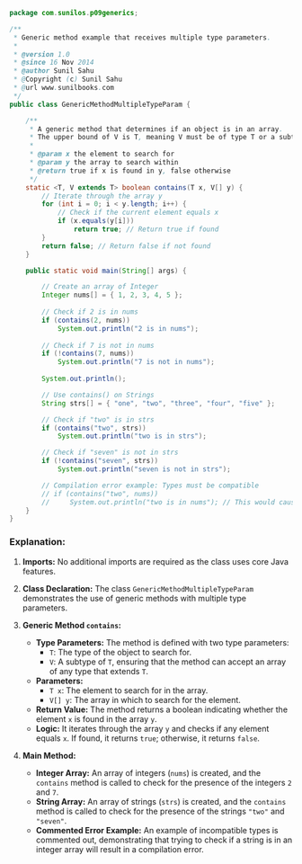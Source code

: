 
```java
package com.sunilos.p09generics;

/**
 * Generic method example that receives multiple type parameters.
 * 
 * @version 1.0
 * @since 16 Nov 2014
 * @author Sunil Sahu
 * @Copyright (c) Sunil Sahu
 * @url www.sunilbooks.com
 */
public class GenericMethodMultipleTypeParam {

    /**
     * A generic method that determines if an object is in an array.
     * The upper bound of V is T, meaning V must be of type T or a subtype of T.
     * 
     * @param x the element to search for
     * @param y the array to search within
     * @return true if x is found in y, false otherwise
     */
    static <T, V extends T> boolean contains(T x, V[] y) {
        // Iterate through the array y
        for (int i = 0; i < y.length; i++) {
            // Check if the current element equals x
            if (x.equals(y[i])) 
                return true; // Return true if found
        }
        return false; // Return false if not found
    }

    public static void main(String[] args) {

        // Create an array of Integer
        Integer nums[] = { 1, 2, 3, 4, 5 };
        
        // Check if 2 is in nums
        if (contains(2, nums)) 
            System.out.println("2 is in nums");
        
        // Check if 7 is not in nums
        if (!contains(7, nums)) 
            System.out.println("7 is not in nums");
        
        System.out.println();

        // Use contains() on Strings
        String strs[] = { "one", "two", "three", "four", "five" };

        // Check if "two" is in strs
        if (contains("two", strs)) 
            System.out.println("two is in strs");

        // Check if "seven" is not in strs
        if (!contains("seven", strs)) 
            System.out.println("seven is not in strs");

        // Compilation error example: Types must be compatible
        // if (contains("two", nums))
        //     System.out.println("two is in nums"); // This would cause a compile-time error
    }
}
```

### Explanation:

1. **Imports:** No additional imports are required as the class uses core Java features.

2. **Class Declaration:** The class `GenericMethodMultipleTypeParam` demonstrates the use of generic methods with multiple type parameters.

3. **Generic Method `contains`:**
   - **Type Parameters:** The method is defined with two type parameters:
     - `T`: The type of the object to search for.
     - `V`: A subtype of `T`, ensuring that the method can accept an array of any type that extends `T`.
   - **Parameters:**
     - `T x`: The element to search for in the array.
     - `V[] y`: The array in which to search for the element.
   - **Return Value:** The method returns a boolean indicating whether the element `x` is found in the array `y`.
   - **Logic:** It iterates through the array `y` and checks if any element equals `x`. If found, it returns `true`; otherwise, it returns `false`.

4. **Main Method:**
   - **Integer Array:** An array of integers (`nums`) is created, and the `contains` method is called to check for the presence of the integers `2` and `7`.
   - **String Array:** An array of strings (`strs`) is created, and the `contains` method is called to check for the presence of the strings `"two"` and `"seven"`.
   - **Commented Error Example:** An example of incompatible types is commented out, demonstrating that trying to check if a string is in an integer array will result in a compilation error.

